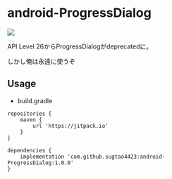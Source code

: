 # android-ProgressDialog
[![](https://jitpack.io/v/sugtao4423/android-ProgressDialog.svg)](https://jitpack.io/#sugtao4423/android-ProgressDialog)

API Level 26からProgressDialogがdeprecatedに。

しかし俺は永遠に使うぞ

## Usage

* build.gradle

```
repositories {
    maven {
        url 'https://jitpack.io'
    }
}

dependencies {
    implementation 'com.github.sugtao4423:android-ProgressDialog:1.0.0'
}
```

